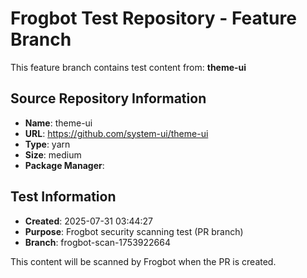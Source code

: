 # Frogbot Test Repository - Feature Branch

This feature branch contains test content from: **theme-ui**

## Source Repository Information
- **Name**: theme-ui
- **URL**: https://github.com/system-ui/theme-ui
- **Type**: yarn
- **Size**: medium
- **Package Manager**: 

## Test Information
- **Created**: 2025-07-31 03:44:27
- **Purpose**: Frogbot security scanning test (PR branch)
- **Branch**: frogbot-scan-1753922664

This content will be scanned by Frogbot when the PR is created.
